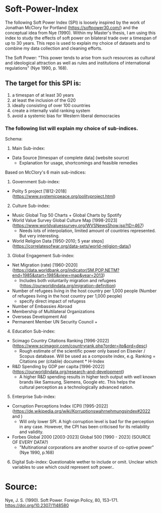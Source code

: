 # Soft-Power-Index

The following Soft Power Index (SPI) is loosely inspired by the work of Jonathan McClory for Portland (https://softpower30.com/) and the conceptual idea from Nye (1990). Within my Master's thesis, I am using this index to study the effects of soft power on bilateral trade over a timespan of up to 30 years. This repo is used to explain my choice of datasets and to combine my data collection and cleaning efforts.

The Soft Power: "This power tends to arise from such resources as cultural and ideological attraction as well as rules and
institutions of international regulations" (Nye 1990, p. 168).

## The target for this SPI is:
1) a timespan of at least 30 years
2) at least the inclusion of the G20
3) ideally consisting of over 100 countries
4) create a internally valid ranking system
5) avoid a systemic bias for Western liberal democracies

### The following list will explain my choice of sub-indices. 
Schema:
1. Main Sub-index:
  - Data Source [timespan of complete data] (website source)
     - Explanation for usage, shortcomings and feasible remedies

Based on McClory's 6 main sub-indices:
1.	Government Sub-index:
  - Polity 5 project [1812-2018] (https://www.systemicpeace.org/polityproject.html)
2.	Culture Sub-index:
  - Music Global Top 50 Charts + Global Charts by Spotify
  - World Value Survey Global Culture Map [1998-2023] (https://www.worldvaluessurvey.org/WVSNewsShow.jsp?ID=467)
      - Needs lots of interpolation, limited amount of countries represented. But very interesting.
  - World Religion Data [1950-2010; 5 year steps] (https://correlatesofwar.org/data-sets/world-religion-data/)
3.	Global Engagement Sub-index:
  - Net Migration (rate) [1960-2020] (https://data.worldbank.org/indicator/SM.POP.NETM?end=1985&start=1985&view=map&year=2013)
     - Includes both voluntarily migration and refugees (https://ourworldindata.org/migration-definition)
  - Number of refugees living in the host country per 1,000 people (Number of refugees living in the host country per 1,000 people)
     - specify direct impact of refugess
  -	Number of Embassies Abroad
  -	Membership of Multilateral Organizations
  -	Overseas Development Aid
  -	Permanent Member UN Security Council + 
4.	Education Sub-index:
  - Scimago Country Citations Ranking [1996-2022] (https://www.scimagojr.com/countryrank.php?order=itp&ord=desc)
      - Rough estimate of the scientific power only based on Elsevier / Scopus database. Will be used as a composite index, e.g.
        Ranking = Citations per (citable) document * H-Index
  - R&D Spending by GDP per capita [1996-2022] (https://ourworldindata.org/research-and-development)
      - A higher R&D spending results in higher tech output with well known brands like Samsung, Siemens, Google etc. This helps the     
        cultural perception as a technologically advanced nation.
5.	Enterprise Sub-index:
  - Corruption Perceptions Index (CPI) [1995-2022] (https://de.wikipedia.org/wiki/Korruptionswahrnehmungsindex#2022 and )
      - Will only lower SPI. A high corruption level is bad for the perception in any case. However, the CPI has been criticised for its reliability and validity.
  - Forbes Global 2000 [2003-2023] Global 500 [1990 - 2023] (SOURCE OF EVERY DATA?)
      - "Multinational corporations are another source of co-optive power" (Nye 1990, p.168)
6.	Digital Sub-index: Questionable wether to include or omit. Unclear which variables to use which could represent soft power.. 


# Source: 
Nye, J. S. (1990). Soft Power. Foreign Policy, 80, 153–171. https://doi.org/10.2307/1148580
